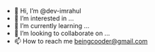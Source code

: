 - 👋 Hi, I’m @dev-imrahul
- 👀 I’m interested in ...
- 🌱 I’m currently learning ...
- 💞️ I’m looking to collaborate on ...
- 📫 How to reach me beingcooder@gmail.com

<!---
dev-imrahul/dev-imrahul is a ✨ special ✨ repository because its `README.md` (this file) appears on your GitHub profile.
You can click the Preview link to take a look at your changes.
--->
